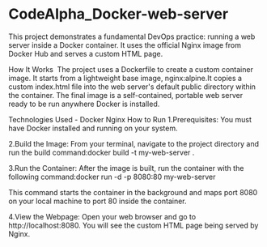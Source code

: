# CodeAlpha_Docker-web-server
This project demonstrates a fundamental DevOps practice: running a web server inside a Docker container. It uses the official Nginx image from Docker Hub and serves a custom HTML page.

​How It Works
​
The project uses a Dockerfile to create a custom container image.
​It starts from a lightweight base image, nginx:alpine.
​It copies a custom index.html file into the web server's default public directory within the container.
​The final image is a self-contained, portable web server ready to be run anywhere Docker is installed.

​Technologies Used -
​Docker
​Nginx
How to Run
1.Prerequisites: You must have Docker installed and running on your system.

2.Build the Image: From your terminal, navigate to the project directory and run the build command:docker build -t my-web-server .

3.Run the Container: After the image is built, run the container with the following command:docker run -d -p 8080:80 my-web-server

This command starts the container in the background and maps port 8080 on your local machine to port 80 inside the container.

4.View the Webpage: Open your web browser and go to http://localhost:8080. You will see the custom HTML page being served by Nginx.
